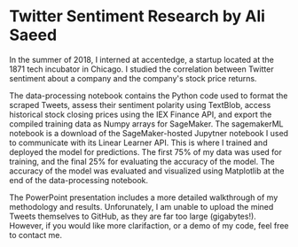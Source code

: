 # Twitter Sentiment Research by Ali Saeed 
In the summer of 2018, I interned at accentedge, a startup located at the 1871 tech incubator in Chicago. I studied the correlation between Twitter sentiment about a company and the company's stock price returns. 

The data-processing notebook contains the Python code used to format the scraped Tweets, assess their sentiment polarity using TextBlob, access historical stock closing prices using the IEX Finance API, and export the compiled training data as Numpy arrays for SageMaker. The sagemakerML notebook is a download of the SageMaker-hosted Jupytner notebook I used to communicate with its Linear Learner API. This is where I trained and deployed the model for predictions. The first 75% of my data was used for training, and the final 25% for evaluating the accuracy of the model. The accuracy of the model was evaluated and visualized using Matplotlib at the end of the data-processing notebook.

The PowerPoint presentation includes a more detailed walkthrough of my methodology and results. Unforunately, I am unable to upload the mined Tweets themselves to GitHub, as they are far too large (gigabytes!). However, if you would like more clarifaction, or a demo of my code, feel free to contact me.
